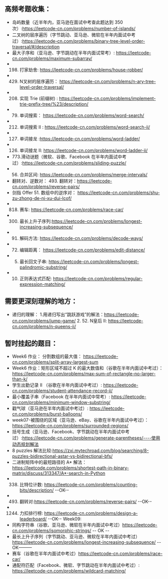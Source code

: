 ## **高频考题收集：**
* 岛屿数量（近半年内，亚马逊在面试中考查此题达到 350 次）:https://leetcode-cn.com/problems/number-of-islands/
* 二叉树的层序遍历（字节跳动、亚马逊、微软在半年内面试中考过）:https://leetcode-cn.com/problems/binary-tree-level-order-traversal/#/description
* 最大子序和（亚马逊、字节跳动在半年内面试常考）: https://leetcode-cn.com/problems/maximum-subarray/
* 198. 打家劫舍: https://leetcode-cn.com/problems/house-robber/
* 429. N叉树的层序遍历： https://leetcode-cn.com/problems/n-ary-tree-level-order-traversal/
* 208. 实现 Trie (前缀树) : https://leetcode-cn.com/problems/implement-trie-prefix-tree/%23/description/
* 79. 单词搜索： https://leetcode-cn.com/problems/word-search/
* 212. 单词搜索 II : https://leetcode-cn.com/problems/word-search-ii/
* 127. 单词接龙 :https://leetcode-cn.com/problems/word-ladder/
* 126. 单词接龙 II: https://leetcode-cn.com/problems/word-ladder-ii/
* 773.滑动谜题（微软、谷歌、Facebook 在半年内面试中考过）:https://leetcode-cn.com/problems/sliding-puzzle/
* 56. 合并区间: https://leetcode-cn.com/problems/merge-intervals/
* 翻转对、逆数对： 493. 翻转对：https://leetcode-cn.com/problems/reverse-pairs/
* 剑指 Offer 51. 数组中的逆序对： https://leetcode-cn.com/problems/shu-zu-zhong-de-ni-xu-dui-lcof/
* 818. 赛车: https://leetcode-cn.com/problems/race-car/
* 300. 最长上升子序列:https://leetcode-cn.com/problems/longest-increasing-subsequence/
* 91. 解码方法: https://leetcode-cn.com/problems/decode-ways/
* 72. 编辑距离： https://leetcode-cn.com/problems/edit-distance/
* 5. 最长回文子串: https://leetcode-cn.com/problems/longest-palindromic-substring/
* 10. 正则表达式匹配: https://leetcode-cn.com/problems/regular-expression-matching/



## **需要更深刻理解的地方：**
* 递归的理解：
    1.用递归写出“跳跃游戏”的解法：https://leetcode-cn.com/problems/jump-game/
    2. 52. N皇后 II: https://leetcode-cn.com/problems/n-queens-ii/

## **暂时挂起的题目：**
* Week6 作业： 分割数组的最大值： https://leetcode-cn.com/problems/split-array-largest-sum
* Week6 作业：矩形区域不超过 K 的最大数值和（谷歌在半年内面试中考过）：https://leetcode-cn.com/problems/max-sum-of-rectangle-no-larger-than-k/
* 学生出勤记录 II （谷歌在半年内面试中考过）: https://leetcode-cn.com/problems/student-attendance-record-ii/
* 最小覆盖子串（Facebook 在半年内面试中常考）: https://leetcode-cn.com/problems/minimum-window-substring/
* 戳气球（亚马逊在半年内面试中考过）: https://leetcode-cn.com/problems/burst-balloons/
* week07-被围绕的区域（亚马逊、eBay、谷歌在半年内面试中考过）：https://leetcode-cn.com/problems/surrounded-regions/
* 括号生成（亚马逊、Facebook、字节跳动在半年内面试中考过）:https://leetcode-cn.com/problems/generate-parentheses/----使用动态规划解法
* 8 puzzles 解法比较:https://zxi.mytechroad.com/blog/searching/8-puzzles-bidirectional-astar-vs-bidirectional-bfs/
* 二进制矩阵中的最短路径的 A* 解法： https://leetcode.com/problems/shortest-path-in-binary-matrix/discuss/313347/A*-search-in-Python
* 338. 比特位计数: https://leetcode-cn.com/problems/counting-bits/description/  --OK--
* 493. 翻转对:https://leetcode-cn.com/problems/reverse-pairs/ --OK--
* 1244. 力扣排行榜: https://leetcode-cn.com/problems/design-a-leaderboard/ --OK--
Week09:
* 同构字符串（谷歌、亚马逊、微软在半年内面试中考过）https://leetcode-cn.com/problems/isomorphic-strings/ -- OK --
* 最长上升子序列（字节跳动、亚马逊、微软在半年内面试中考过）https://leetcode-cn.com/problems/longest-increasing-subsequence/ -- OK———
* 赛车（谷歌在半年内面试中考过）https://leetcode-cn.com/problems/race-car/
* 通配符匹配（Facebook、微软、字节跳动在半年内面试中考过）: https://leetcode-cn.com/problems/wildcard-matching/
